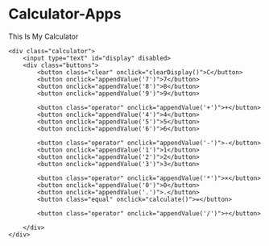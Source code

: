 # Calculator-Apps
This Is My Calculator

    <div class="calculator">
        <input type="text" id="display" disabled>
        <div class="buttons">
            <button class="clear" onclick="clearDisplay()">C</button>
            <button onclick="appendValue('7')">7</button>
            <button onclick="appendValue('8')">8</button>
            <button onclick="appendValue('9')">9</button>
            
            <button class="operator" onclick="appendValue('+')">+</button>
            <button onclick="appendValue('4')">4</button>
            <button onclick="appendValue('5')">5</button>
            <button onclick="appendValue('6')">6</button>
            
            <button class="operator" onclick="appendValue('-')">-</button>
            <button onclick="appendValue('1')">1</button>
            <button onclick="appendValue('2')">2</button>
            <button onclick="appendValue('3')">3</button>

            <button class="operator" onclick="appendValue('*')">×</button>
            <button onclick="appendValue('0')">0</button>
            <button onclick="appendValue('.')">.</button>
            <button class="equal" onclick="calculate()">=</button>

            <button class="operator" onclick="appendValue('/')">÷</button>
            
        </div>
    </div>
   
    

